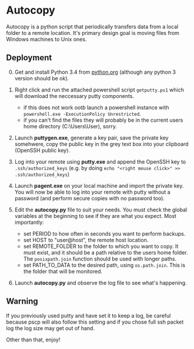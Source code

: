 Autocopy
========

Autocopy is a python script that periodically transfers data from a local folder to a remote location. It's primary design goal is moving files from Windows machines to Unix ones.

Deployment
-----------

0. Get and install Python 3.4 from [python.org](python.org) (although any python 3 version should be ok).
    
1. Right click and run the attached powershell script `getputty.ps1` which will download the neccessary putty components.
        
    * if this does not work *ootb* launch a powershell instance with `powershell.exe -ExecutionPolicy Unrestricted`.
    * if you can't find the files they will probably be in the current users home directory (C:\Users\User), sorry.
        
2. Launch **puttygen.exe**, generate a key pair, save the private key somehwere, copy the public key in the grey text box into your clipboard (OpenSSH public key).
    
3. Log into your remote using **putty.exe** and append the OpenSSH key to `.ssh/authorized_keys` (e.g. by doing `echo "<right mouse click>" >> .ssh/authorized_keys`)
    
4. Launch **pagent.exe** on your local machine and import the private key. You will now be able to log into your remote with putty without a password (and perform secure copies with no password too).
    
5. Edit the **autocopy.py** file to suit your needs. You must check the global variables at the beginning to see if they are what you expect. Most importantly:
        
    * set PERIOD to how often in seconds you want to perform backups.
    * set HOST to "user@host", the remote host location.
    * set REMOTE_FOLDER to the folder to which you want to copy. It must exist, and it should be a path relative to the users     home folder. The `posixpath.join` function should be used with longer paths.
    * set PATH_TO_DATA to the desired path, using `os.path.join`. This is the folder that will be monitored.
    
6. Launch **autocopy.py** and observe the log file to see what's happening.
    

Warning
--------

If you previously used putty and have set it to keep a log, be careful because pscp will also follow this setting and if you chose full ssh packet log the log size may get out of hand. 

Other than that, enjoy!
